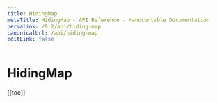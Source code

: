 ```yaml
---
title: HidingMap
metaTitle: HidingMap - API Reference - Handsontable Documentation
permalink: /9.2/api/hiding-map
canonicalUrl: /api/hiding-map
editLink: false
---
```


# HidingMap

[[toc]]
